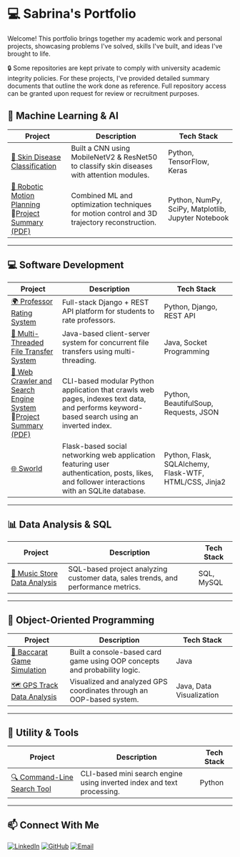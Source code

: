 # 💻 Sabrina's Portfolio
Welcome! This portfolio brings together my academic work and personal projects, showcasing problems I've solved, skills I've built, and ideas I've brought to life.

🔒 Some repositories are kept private to comply with university academic integrity policies. For these projects, I've provided detailed summary documents that outline the work done as reference. Full repository access can be granted upon request for review or recruitment purposes.

## 🧠 Machine Learning & AI
| Project | Description | Tech Stack |
|----------|--------------|-------------|
| [🧬 Skin Disease Classification](https://github.com/sabrinazhar/skin-disease-classification) | Built a CNN using MobileNetV2 & ResNet50 to classify skin diseases with attention modules. | Python, TensorFlow, Keras |
| [🤖 Robotic Motion Planning](https://github.com/sabrinazhar/robotic-motion-planning) <br>📄[Project Summary (PDF)](https://1drv.ms/b/c/6d029b9dc5e627eb/EdpqHtGl6IdArVQexWus4LcBXc-2V1IRswDCMarnAYlSBA?e=Oc5grl) | Combined ML and optimization techniques for motion control and 3D trajectory reconstruction. | Python, NumPy, SciPy, Matplotlib, Jupyter Notebook |

---

## 💻 Software Development
| Project | Description | Tech Stack |
|----------|--------------|-------------|
| [🌍 Professor Rating System](https://github.com/sabrinazhar/professor-rating-system) | Full-stack Django + REST API platform for students to rate professors. | Python, Django, REST API |
| [📁 Multi-Threaded File Transfer System](https://github.com/sabrinazhar/multithreaded-file-transfer) | Java-based client-server system for concurrent file transfers using multi-threading. | Java, Socket Programming |
| [🔎 Web Crawler and Search Engine System](https://github.com/sabrinazhar/web-crawler-search-engine) <br>📄[Project Summary (PDF)](https://1drv.ms/b/c/6d029b9dc5e627eb/EaCo_3yqtTtJpehgiQi7FcgBW_TFLeUTI1-SGvlhU2ercw?e=V5nyhm) | CLI-based modular Python application that crawls web pages, indexes text data, and performs keyword-based search using an inverted index. | Python, BeautifulSoup, Requests, JSON |
| [🌐 Sworld](https://github.com/sabrinazhar/sworld) | Flask-based social networking web application featuring user authentication, posts, likes, and follower interactions with an SQLite database. | Python, Flask, SQLAlchemy, Flask-WTF, HTML/CSS, Jinja2 |

---

## 📊 Data Analysis & SQL
| Project | Description | Tech Stack |
|----------|--------------|-------------|
| [🎵 Music Store Data Analysis](https://github.com/sabrinazhar/music-store-sql-analysis) | SQL-based project analyzing customer data, sales trends, and performance metrics. | SQL, MySQL |

---

## 🧩 Object-Oriented Programming
| Project | Description | Tech Stack |
|----------|--------------|-------------|
| [🎲 Baccarat Game Simulation](https://github.com/sabrinazhar/baccarat-game) | Built a console-based card game using OOP concepts and probability logic. | Java |
| [🗺️ GPS Track Data Analysis](https://github.com/sabrinazhar/gps-data-visualization) | Visualized and analyzed GPS coordinates through an OOP-based system. | Java, Data Visualization |

---

## 🧰 Utility & Tools
| Project | Description | Tech Stack |
|----------|--------------|-------------|
| [🔍 Command-Line Search Tool](https://github.com/sabrinazhar/search-engine-cli) | CLI-based mini search engine using inverted index and text processing. | Python |

---

## 📫 Connect With Me
[![LinkedIn](https://img.shields.io/badge/LinkedIn-blue?style=flat&logo=linkedin)](https://linkedin.com/in/sabrinazhar)
[![GitHub](https://img.shields.io/badge/GitHub-black?style=flat&logo=github)](https://github.com/sabrinazhar)
[![Email](https://img.shields.io/badge/Email-gray?style=flat&logo=gmail)](mailto:nursabrinazhar@yahoo.com)


